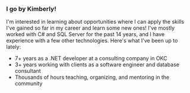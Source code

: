 ### I go by Kimberly!

I'm interested in learning about opportunities where I can apply the skills I've gained so far in my career and learn some new ones! I've mostly worked with C# and SQL Server for the past 14 years, and I have experience with a few other technologies. Here's what I've been up to lately:
* 7+ years as a .NET developer at a consulting company in OKC
* 3+ years working with clients as a software engineer and database consultant
* Thousands of hours teaching, organizing, and mentoring in the community 
